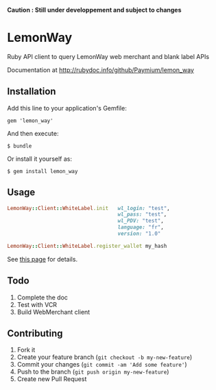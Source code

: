 __Caution : Still under developpement and subject to changes__ 
# LemonWay

Ruby API client to query LemonWay web merchant and blank label APIs

Documentation at http://rubydoc.info/github/Paymium/lemon_way

## Installation

Add this line to your application's Gemfile:

    gem 'lemon_way'

And then execute:

    $ bundle

Or install it yourself as:

    $ gem install lemon_way

## Usage

```ruby
LemonWay::Client::WhiteLabel.init   wl_login: "test",
                                    wl_pass: "test",
                                    wl_PDV: "test",
                                    language: "fr",
                                    version: "1.0"

LemonWay::Client::WhiteLabel.register_wallet my_hash
```

See [this page](http://rubydoc.info/github/Paymium/lemon_way/LemonWay/Client/WhiteLabel) for details.


## Todo

1. Complete the doc
2. Test with VCR
3. Build WebMerchant client


## Contributing

1. Fork it
2. Create your feature branch (`git checkout -b my-new-feature`)
3. Commit your changes (`git commit -am 'Add some feature'`)
4. Push to the branch (`git push origin my-new-feature`)
5. Create new Pull Request
